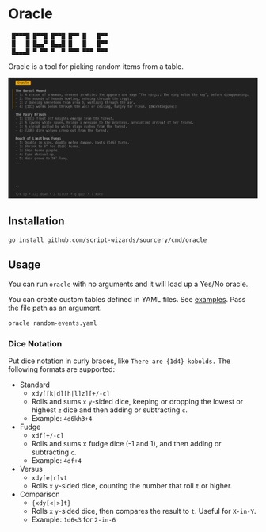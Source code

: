 # Oracle

```t
 █▀▀▀█ █▀▀█ █▀▀█ █▀▀ █   █▀▀
 █   █ █▄▄▀ █▄▄█ █   █   █▀▀
 █▄▄▄█ ▀ ▀▀ ▀  ▀ ▀▀▀ ▀▀▀ ▀▀▀
```

Oracle is a tool for picking random items from a table.

![demo](examples/demo.gif)

## Installation

```sh
go install github.com/script-wizards/sourcery/cmd/oracle
```

## Usage

You can run `oracle` with no arguments and it will load up a Yes/No oracle.

You can create custom tables defined in YAML files. See [examples](examples). Pass the file path as an argument.

```sh
oracle random-events.yaml
```

### Dice Notation

Put dice notation in curly braces, like `There are {1d4} kobolds.` The following formats are supported:

- Standard
  - `xdy[[k|d][h|l]z][+/-c]`
  - Rolls and sums `x` `y`-sided dice, keeping or dropping the lowest or highest `z` dice and then adding or subtracting `c`.
  - Example: `4d6kh3+4`
- Fudge
  - `xdf[+/-c]`
  - Rolls and sums x fudge dice (-1 and 1), and then adding or subtracting `c`.
  - Example: `4df+4`
- Versus
  - `xdy[e|r]vt`
  - Rolls `x` `y`-sided dice, counting the number that roll `t` or higher.
- Comparison
  - `{xdy[<|>]t}`
  - Rolls `x` `y`-sided dice, then compares the result to `t`. Useful for `X-in-Y`.
  - Example: `1d6<3` for `2-in-6`
